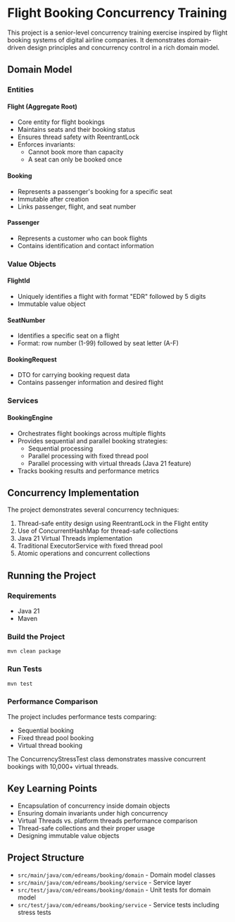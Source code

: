# Flight Booking Concurrency Training

This project is a senior-level concurrency training exercise inspired by flight booking systems 
of digital airline companies. 
It demonstrates domain-driven design principles and concurrency control in a rich domain model.

## Domain Model

### Entities

#### Flight (Aggregate Root)
- Core entity for flight bookings
- Maintains seats and their booking status
- Ensures thread safety with ReentrantLock
- Enforces invariants:
  - Cannot book more than capacity
  - A seat can only be booked once

#### Booking
- Represents a passenger's booking for a specific seat
- Immutable after creation
- Links passenger, flight, and seat number

#### Passenger
- Represents a customer who can book flights
- Contains identification and contact information

### Value Objects

#### FlightId
- Uniquely identifies a flight with format "EDR" followed by 5 digits
- Immutable value object

#### SeatNumber
- Identifies a specific seat on a flight
- Format: row number (1-99) followed by seat letter (A-F)

#### BookingRequest
- DTO for carrying booking request data
- Contains passenger information and desired flight

### Services

#### BookingEngine
- Orchestrates flight bookings across multiple flights
- Provides sequential and parallel booking strategies:
  - Sequential processing
  - Parallel processing with fixed thread pool
  - Parallel processing with virtual threads (Java 21 feature)
- Tracks booking results and performance metrics

## Concurrency Implementation

The project demonstrates several concurrency techniques:

1. Thread-safe entity design using ReentrantLock in the Flight entity
2. Use of ConcurrentHashMap for thread-safe collections
3. Java 21 Virtual Threads implementation
4. Traditional ExecutorService with fixed thread pool
5. Atomic operations and concurrent collections

## Running the Project

### Requirements
- Java 21
- Maven

### Build the Project
```
mvn clean package
```

### Run Tests
```
mvn test
```

### Performance Comparison

The project includes performance tests comparing:
- Sequential booking
- Fixed thread pool booking
- Virtual thread booking

The ConcurrencyStressTest class demonstrates massive concurrent bookings with 10,000+ virtual threads.

## Key Learning Points

- Encapsulation of concurrency inside domain objects
- Ensuring domain invariants under high concurrency
- Virtual Threads vs. platform threads performance comparison
- Thread-safe collections and their proper usage
- Designing immutable value objects

## Project Structure

- `src/main/java/com/edreams/booking/domain` - Domain model classes
- `src/main/java/com/edreams/booking/service` - Service layer
- `src/test/java/com/edreams/booking/domain` - Unit tests for domain model
- `src/test/java/com/edreams/booking/service` - Service tests including stress tests
